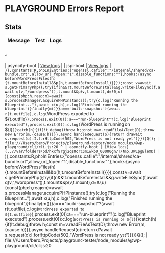 # PLAYGROUND Errors Report
## Stats
| Message | Test | Logs |
|---------|------|------|
                                                                                                                                                                                                                                                                                                                                                                                                                                                                                                                                                                                                                                                                                                                                                                                                                   ^
 | asyncify-boot | [View logs](..//var/folders/pd/hkxf9rgj2qs0crc3m1wkb0_00000gn/T/tmp.Zyn6GdaXQG) |
 | jspi-boot | [View logs](..//var/folders/pd/hkxf9rgj2qs0crc3m1wkb0_00000gn/T/tmp.Edn2luiqEW) |
`)},constants:R,phpIniEntries:{"openssl.cafile":"/internal/shared/ca-bundle.crt",allow_url_fopen:"1",disable_functions:""},hooks:{async beforeWordPressFiles(h){t.mountBeforeInstall&&p(h,t.mountBeforeInstall)}}});const v=await s.getPrimaryPhp();try{if(n&&!t.mountBeforeInstall&&g.writeFileSync(f,await q(v,"/wordpress")),t.mount&&p(v,t.mount),d=!0,u){const{php:h,reap:m}=await s.processManager.acquirePHPInstance();try{c.log("Running the Blueprint..."),await x(u,h),c.log("Finished running the blueprint")}finally{m()}}a==="build-snapshot"?(await r(t.outfile),c.log(`WordPress exported to ${t.outfile}`),process.exit(0)):a==="run-blueprint"?(c.log("Blueprint executed"),process.exit(0)):c.log(`WordPress is running on ${l}`)}catch(h){if(!t.debug)throw h;const m=v.readFileAsText(D);throw new Error(m,{cause:h})}},async handleRequest(o){return d?await s.request(o):I.forHttpCode(502,"WordPress is not ready yet")}})}Q();
| file:///Users/bero/Projects/playground-tester/node_modules/@wp-playground/cli/cli.js:20
                                                                                                                                                                                                                                                                                                                                                                                                                                                                                                                                                                                                                                                                                                                                                                                                                   ^
 | asyncify-boot | [View logs](..//var/folders/pd/hkxf9rgj2qs0crc3m1wkb0_00000gn/T/tmp.JWLpgBleXD) |
`)},constants:R,phpIniEntries:{"openssl.cafile":"/internal/shared/ca-bundle.crt",allow_url_fopen:"1",disable_functions:""},hooks:{async beforeWordPressFiles(h){t.mountBeforeInstall&&p(h,t.mountBeforeInstall)}}});const v=await s.getPrimaryPhp();try{if(n&&!t.mountBeforeInstall&&g.writeFileSync(f,await q(v,"/wordpress")),t.mount&&p(v,t.mount),d=!0,u){const{php:h,reap:m}=await s.processManager.acquirePHPInstance();try{c.log("Running the Blueprint..."),await x(u,h),c.log("Finished running the blueprint")}finally{m()}}a==="build-snapshot"?(await r(t.outfile),c.log(`WordPress exported to ${t.outfile}`),process.exit(0)):a==="run-blueprint"?(c.log("Blueprint executed"),process.exit(0)):c.log(`WordPress is running on ${l}`)}catch(h){if(!t.debug)throw h;const m=v.readFileAsText(D);throw new Error(m,{cause:h})}},async handleRequest(o){return d?await s.request(o):I.forHttpCode(502,"WordPress is not ready yet")}})}Q();
| file:///Users/bero/Projects/playground-tester/node_modules/@wp-playground/cli/cli.js:20
